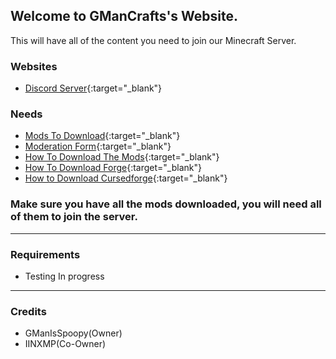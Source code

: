 ## Welcome to GManCrafts's Website.

This will have all of the content you need to join our Minecraft Server. 

### Websites 

- [Discord Server](https://discord.gg/ZexZsp5g7T){:target="_blank"}

### Needs
- [Mods To Download](https://drive.google.com/drive/folders/19oYRIpspXZSRqEmk4iKtNhuAde3rF2Ma){:target="_blank"}
- [Moderation Form](https://forms.gle/1fqBsQFNifufsqXBA){:target="_blank"}
- [How To Download The Mods](https://www.youtube.com/watch?v=h56UpnzO3FA){:target="_blank"} 
- [How To Download Forge](https://www.youtube.com/watch?v=JoR1nzzqCco){:target="_blank"} 
- [How to Download Cursedforge](https://www.youtube.com/watch?v=4TuAlHY4rUc){:target="_blank"} 

### Make sure you have all the mods downloaded, you will need all of them to join the server. 

---

### Requirements 
- Testing In progress
---

### Credits
- GManIsSpoopy(Owner)
- IINXMP(Co-Owner)
